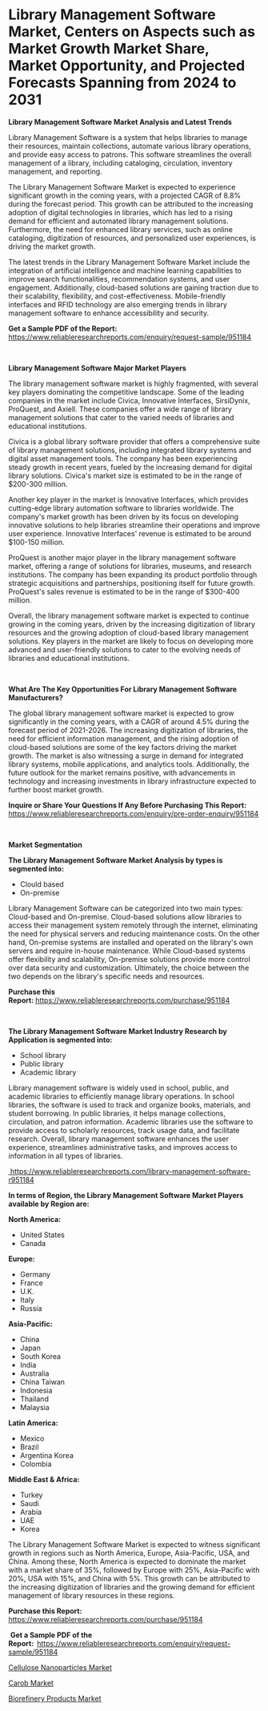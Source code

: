 <p><h1>Library Management Software Market, Centers on Aspects such as Market Growth Market Share, Market Opportunity, and Projected Forecasts Spanning from 2024 to 2031</h1></p><p><strong>Library Management Software Market Analysis and Latest Trends</strong></p>
<p><p>Library Management Software is a system that helps libraries to manage their resources, maintain collections, automate various library operations, and provide easy access to patrons. This software streamlines the overall management of a library, including cataloging, circulation, inventory management, and reporting.</p><p>The Library Management Software Market is expected to experience significant growth in the coming years, with a projected CAGR of 8.8% during the forecast period. This growth can be attributed to the increasing adoption of digital technologies in libraries, which has led to a rising demand for efficient and automated library management solutions. Furthermore, the need for enhanced library services, such as online cataloging, digitization of resources, and personalized user experiences, is driving the market growth.</p><p>The latest trends in the Library Management Software Market include the integration of artificial intelligence and machine learning capabilities to improve search functionalities, recommendation systems, and user engagement. Additionally, cloud-based solutions are gaining traction due to their scalability, flexibility, and cost-effectiveness. Mobile-friendly interfaces and RFID technology are also emerging trends in library management software to enhance accessibility and security.</p></p>
<p><strong>Get a Sample PDF of the Report:&nbsp;</strong> <a href="https://www.reliableresearchreports.com/enquiry/request-sample/951184">https://www.reliableresearchreports.com/enquiry/request-sample/951184</a></p>
<p>&nbsp;</p>
<p><strong>Library Management Software Major Market Players</strong></p>
<p><p>The library management software market is highly fragmented, with several key players dominating the competitive landscape. Some of the leading companies in the market include Civica, Innovative Interfaces, SirsiDynix, ProQuest, and Axiell. These companies offer a wide range of library management solutions that cater to the varied needs of libraries and educational institutions.</p><p>Civica is a global library software provider that offers a comprehensive suite of library management solutions, including integrated library systems and digital asset management tools. The company has been experiencing steady growth in recent years, fueled by the increasing demand for digital library solutions. Civica's market size is estimated to be in the range of $200-300 million.</p><p>Another key player in the market is Innovative Interfaces, which provides cutting-edge library automation software to libraries worldwide. The company's market growth has been driven by its focus on developing innovative solutions to help libraries streamline their operations and improve user experience. Innovative Interfaces' revenue is estimated to be around $100-150 million.</p><p>ProQuest is another major player in the library management software market, offering a range of solutions for libraries, museums, and research institutions. The company has been expanding its product portfolio through strategic acquisitions and partnerships, positioning itself for future growth. ProQuest's sales revenue is estimated to be in the range of $300-400 million.</p><p>Overall, the library management software market is expected to continue growing in the coming years, driven by the increasing digitization of library resources and the growing adoption of cloud-based library management solutions. Key players in the market are likely to focus on developing more advanced and user-friendly solutions to cater to the evolving needs of libraries and educational institutions.</p></p>
<p>&nbsp;</p>
<p><strong>What Are The Key Opportunities For Library Management Software Manufacturers?</strong></p>
<p><p>The global library management software market is expected to grow significantly in the coming years, with a CAGR of around 4.5% during the forecast period of 2021-2026. The increasing digitization of libraries, the need for efficient information management, and the rising adoption of cloud-based solutions are some of the key factors driving the market growth. The market is also witnessing a surge in demand for integrated library systems, mobile applications, and analytics tools. Additionally, the future outlook for the market remains positive, with advancements in technology and increasing investments in library infrastructure expected to further boost market growth.</p></p>
<p><strong>Inquire or Share Your Questions If Any Before Purchasing This Report:</strong> <a href="https://www.reliableresearchreports.com/enquiry/pre-order-enquiry/951184">https://www.reliableresearchreports.com/enquiry/pre-order-enquiry/951184</a></p>
<p>&nbsp;</p>
<p><strong>Market Segmentation</strong></p>
<p><strong>The Library Management Software Market Analysis by types is segmented into:</strong></p>
<p><ul><li>Clould based</li><li>On-premise</li></ul></p>
<p><p>Library Management Software can be categorized into two main types: Cloud-based and On-premise. Cloud-based solutions allow libraries to access their management system remotely through the internet, eliminating the need for physical servers and reducing maintenance costs. On the other hand, On-premise systems are installed and operated on the library's own servers and require in-house maintenance. While Cloud-based systems offer flexibility and scalability, On-premise solutions provide more control over data security and customization. Ultimately, the choice between the two depends on the library's specific needs and resources.</p></p>
<p><strong>Purchase this Report:&nbsp;</strong><a href="https://www.reliableresearchreports.com/purchase/951184">https://www.reliableresearchreports.com/purchase/951184</a></p>
<p>&nbsp;</p>
<p><strong>The Library Management Software Market Industry Research by Application is segmented into:</strong></p>
<p><ul><li>School library</li><li>Public library</li><li>Academic library</li></ul></p>
<p><p>Library management software is widely used in school, public, and academic libraries to efficiently manage library operations. In school libraries, the software is used to track and organize books, materials, and student borrowing. In public libraries, it helps manage collections, circulation, and patron information. Academic libraries use the software to provide access to scholarly resources, track usage data, and facilitate research. Overall, library management software enhances the user experience, streamlines administrative tasks, and improves access to information in all types of libraries.</p></p>
<p><a href="https://www.reliableresearchreports.com/library-management-software-r951184">&nbsp;https://www.reliableresearchreports.com/library-management-software-r951184</a></p>
<p><strong>In terms of Region, the Library Management Software Market Players available by Region are:</strong></p>
<p>
    <p> <strong> North America: </strong>
        <ul>
            <li>United States</li>
            <li>Canada</li>
        </ul>
        </p> 
    <p> <strong> Europe: </strong>
        <ul>
            <li>Germany</li>
            <li>France</li>
            <li>U.K.</li>
            <li>Italy</li>
            <li>Russia</li>
        </ul>
        </p> 
    <p> <strong> Asia-Pacific: </strong>
        <ul>
            <li>China</li>
            <li>Japan</li>
            <li>South Korea</li>
            <li>India</li>
            <li>Australia</li>
            <li>China Taiwan</li>
            <li>Indonesia</li>
            <li>Thailand</li>
            <li>Malaysia</li>
        </ul>
        </p> 
    <p> <strong> Latin America: </strong>
        <ul>
            <li>Mexico</li>
            <li>Brazil</li>
            <li>Argentina Korea</li>
            <li>Colombia</li>
        </ul>
        </p> 
    <p> <strong> Middle East & Africa: </strong>
        <ul>
            <li>Turkey</li>
            <li>Saudi</li>
            <li>Arabia</li>
            <li>UAE</li>
            <li>Korea</li>
        </ul>
    </p>
    </p>
<p><p>The Library Management Software Market is expected to witness significant growth in regions such as North America, Europe, Asia-Pacific, USA, and China. Among these, North America is expected to dominate the market with a market share of 35%, followed by Europe with 25%, Asia-Pacific with 20%, USA with 15%, and China with 5%. This growth can be attributed to the increasing digitization of libraries and the growing demand for efficient management of library resources in these regions.</p></p>
<p><strong>Purchase this Report: </strong><a href="https://www.reliableresearchreports.com/purchase/951184">https://www.reliableresearchreports.com/purchase/951184</a></p>
<p>&nbsp;<strong>Get a Sample PDF of the Report:&nbsp;&nbsp;</strong><a href="https://www.reliableresearchreports.com/enquiry/request-sample/951184">https://www.reliableresearchreports.com/enquiry/request-sample/951184</a></p>
<p><strong></strong></p>
<p><p><a href="https://www.linkedin.com/pulse/cellulose-nanoparticles-market-size-outlook-forecast-ddoic">Cellulose Nanoparticles Market</a></p><p><a href="https://www.linkedin.com/pulse/carob-market-size-trends-complete-industry-overview-0tlac">Carob Market</a></p><p><a href="https://www.linkedin.com/pulse/biorefinery-products-market-research-report-its-history-w0yvc">Biorefinery Products Market</a></p></p>